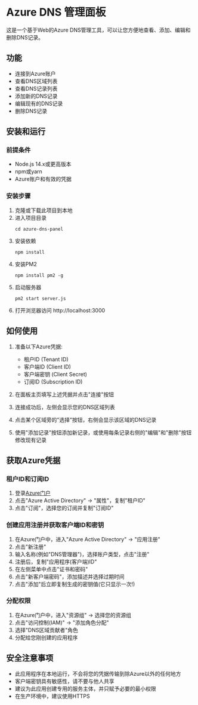 # Azure DNS 管理面板

这是一个基于Web的Azure DNS管理工具，可以让您方便地查看、添加、编辑和删除DNS记录。

## 功能

- 连接到Azure账户
- 查看DNS区域列表
- 查看DNS记录列表
- 添加新的DNS记录
- 编辑现有的DNS记录
- 删除DNS记录

## 安装和运行

### 前提条件

- Node.js 14.x或更高版本
- npm或yarn
- Azure账户和有效的凭据

### 安装步骤

1. 克隆或下载此项目到本地
2. 进入项目目录
   ```
   cd azure-dns-panel
   ```
3. 安装依赖
   ```
   npm install
   ```
4. 安装PM2
   ```
   npm install pm2 -g
   ```   
5. 启动服务器
   ```
   pm2 start server.js
   ```
6. 打开浏览器访问 http://localhost:3000

## 如何使用

1. 准备以下Azure凭据:
   - 租户ID (Tenant ID)
   - 客户端ID (Client ID)
   - 客户端密钥 (Client Secret)
   - 订阅ID (Subscription ID)

2. 在面板主页填写上述凭据并点击"连接"按钮

3. 连接成功后，左侧会显示您的DNS区域列表

4. 点击某个区域旁的"选择"按钮，右侧会显示该区域的DNS记录

5. 使用"添加记录"按钮添加新记录，或使用每条记录右侧的"编辑"和"删除"按钮修改现有记录

## 获取Azure凭据

### 租户ID和订阅ID

1. 登录[Azure门户](https://portal.azure.com)
2. 点击"Azure Active Directory" -> "属性"，复制"租户ID"
3. 点击"订阅"，选择您的订阅并复制"订阅ID"

### 创建应用注册并获取客户端ID和密钥

1. 在Azure门户中，进入"Azure Active Directory" -> "应用注册"
2. 点击"新注册"
3. 输入名称(例如"DNS管理器")，选择账户类型，点击"注册"
4. 注册后，复制"应用程序(客户端)ID"
5. 在左侧菜单中点击"证书和密码"
6. 点击"新客户端密码"，添加描述并选择过期时间
7. 点击"添加"后立即复制生成的密钥值(它只显示一次!)

### 分配权限

1. 在Azure门户中，进入"资源组" -> 选择您的资源组
2. 点击"访问控制(IAM)" -> "添加角色分配"
3. 选择"DNS区域贡献者"角色
4. 分配给您刚创建的应用程序

## 安全注意事项

- 此应用程序在本地运行，不会将您的凭据传输到除Azure以外的任何地方
- 客户端密钥具有敏感性，请不要与他人共享
- 建议为此应用创建专用的服务主体，并只赋予必要的最小权限
- 在生产环境中，建议使用HTTPS




